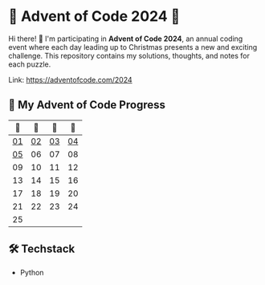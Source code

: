 # 🎄 Advent of Code 2024 🎄

Hi there! 👋 I'm participating in **Advent of Code 2024**, an annual coding event where each day leading up to Christmas presents a new and exciting challenge. This repository contains my solutions, thoughts, and notes for each puzzle.

Link: https://adventofcode.com/2024


## 📅 My Advent of Code Progress

| 🎅        | 🎄        | 🎁        | 🦌        |
| --------- | --------- | --------- | --------- |
| [01](01/) | [02](02/) | [03](03/) | [04](04/) |
| [05](05/) | 06        | 07        | 08        |
| 09        | 10        | 11        | 12        |
| 13        | 14        | 15        | 16        |
| 17        | 18        | 19        | 20        |
| 21        | 22        | 23        | 24        |
| 25        |           |           |           |

## 🛠️ Techstack 
- Python
